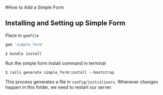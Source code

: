 #How to Add a Simple Form

## Installing and Setting up Simple Form

Place in `gemfile`
``` ruby
gem 'simple_form'
```

```
$ bundle install
```

Run the simple form install command in terminal

```
$ rails generate simple_form:install --bootstrap
```

This process generates a file in `config/initializers`. Whenever changes happen in this folder, we need to restart our server.